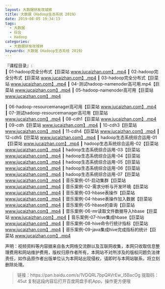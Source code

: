 ```yaml
---
layout: 大数据研发攻城狮
title: 大数据《Hadoop生态系统 2019》
date: 2019-08-05 19:34:13
tags:
  - 大数据
  - 综合
  - Hadoop
categories:
  - 大数据研发攻城狮
keywords: 大数据《Hadoop生态系统 2019》
---
```

『课程目录』:  
┃  01-hadoop完全分布式【巨菜站 www.jucaizhan.com】.mp4
┃  02-hadoop完全分布式【巨菜站 www.jucaizhan.com】.mp4
┃  03-hadoop完全分布式【巨菜站 www.jucaizhan.com】.mp4
┃  04-测试hadoop-namenoder高可用.mp4【巨菜站 www.jucaizhan.com】.mp4
┃  05-hadoop-namenoder高可用【巨菜站 www.jucaizhan.com】.mp4
<!-- more --> 
┃  06-hadoop-resourcemanager高可用【巨菜站 www.jucaizhan.com】.mp4
┃  07-测试hadoop-resourcemanager高可用【巨菜站 www.jucaizhan.com】.mp4
┃  08-cdh1【巨菜站 www.jucaizhan.com】.mp4
┃  09-cdh【巨菜站 www.jucaizhan.com】.mp4
┃  10-cdh3【巨菜站 www.jucaizhan.com】.mp4
┃  11-cdh4【巨菜站 www.jucaizhan.com】.mp4
┃  12-cdh5【巨菜站 www.jucaizhan.com】.mp4
┃  hadoop生态系统综合运用-01【巨菜站 www.jucaizhan.com】.mp4
┃  hadoop生态系统综合运用-02【巨菜站 www.jucaizhan.com】.mp4
┃  hadoop生态系统综合运用-03【巨菜站 www.jucaizhan.com】.mp4
┃  hadoop生态系统综合运用-04【巨菜站 www.jucaizhan.com】.mp4
┃  hadoop生态系统综合运用-05【巨菜站 www.jucaizhan.com】.mp4
┃  hadoop生态系统综合运用-06【巨菜站 www.jucaizhan.com】.mp4
┃  hadoop生态系统综合运用-07【巨菜站 www.jucaizhan.com】.mp4
┃  音乐案例-01-启动集群【巨菜站 www.jucaizhan.com】.mp4
┃  音乐案例-02-需求分析与开发环境【巨菜站 www.jucaizhan.com】.mp4
┃  音乐案例-03-hbase表操作【巨菜站 www.jucaizhan.com】.mp4
┃  音乐案例-04-hbase表操作加入数据【巨菜站 www.jucaizhan.com】.mp4
┃  音乐案例-05-hbase的查询【巨菜站 www.jucaizhan.com】.mp4
┃  音乐案例-06-mr读取文件数据导入hbase【巨菜站 www.jucaizhan.com】.mp4
┃  音乐案例-07-hive集成hbase【巨菜站 www.jucaizhan.com】.mp4
┃  音乐案例-08-hive命令行统计指标【巨菜站 www.jucaizhan.com】.mp4
┃  音乐案例-09-java集成hive完成指标的统计【巨菜站 www.jucaizhan.com】.mp4
<div class="post-copyright">
    <div class="post-copyright__author">
      <span class="post-copyright-meta">声明：视频资料等内容据来自各大网络交流群以及互联网收集，本网只收取信息整理费用和网站维护费用，版权归原作者所有，本网站不对所涉及的版权问题负法律责任，如作品原作者出版单位认为本网站出现侵权，请即时与本网站联系，将立刻删除处理。 </span>
    </div>
</div>

<blockquote class="blockquote-center">
链接：https://pan.baidu.com/s/1VDQRL7bpQAVrEw_I5BacOg 
提取码：45ut 
复制这段内容后打开百度网盘手机App，操作更方便哦
</blockquote>

